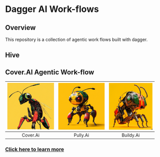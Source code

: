 # Dagger AI Work-flows

## Overview

This repository is a collection of agentic work flows built with dagger.

## Hive

## Cover.AI Agentic Work-flow

| [![Coverage.Ai Agent avatar](docs/images/cover.ai.png)](workflows/cover/README.md) | [![Pull Request Agent avatar](docs/images/pully_ai.png)](workflows/cover/README.md) | [![Build Agent avatar](docs/images/buildy.ai.png)](workflows/cover/README.md) |
| :----------------------------------------------------------: | :----------------------------------------------------------: | :----------------------------------------------------------: |
|                           Cover.Ai                           |                           Pully.Ai                           |                           Buildy.Ai                           |

### [Click here to learn more](workflows/cover/README.md)
